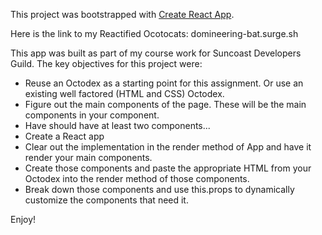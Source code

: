 This project was bootstrapped with [Create React App](https://github.com/facebookincubator/create-react-app).

Here is the link to my Reactified Ocotocats: domineering-bat.surge.sh

This app was built as part of my course work for Suncoast Developers Guild. The key objectives for this project were:

  - Reuse an Octodex as a starting point for this assignment. Or use an existing well factored (HTML and CSS) Octodex.
  - Figure out the main components of the page. These will be the main components in your <App> component.
  - Have should have at least two components...
  - Create a React app
  - Clear out the implementation in the render method of App and have it render your main components.
  - Create those components and paste the appropriate HTML from your Octodex into the render method of those components.
  - Break down those components and use this.props to dynamically customize the components that need it.
  
  Enjoy!
